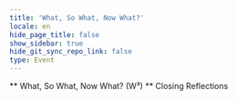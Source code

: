 ```yaml
---
title: 'What, So What, Now What?'
locale: en
hide_page_title: false
show_sidebar: true
hide_git_sync_repo_link: false
type: Event
---
```


** What, So What, Now What? (W³) **
Closing Reflections
